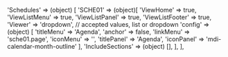 <!-- IDEAL CONFIGURATION FOR THE MODEL -->

'Schedules' => (object) [
'SCHE01' => (object)[
'ViewHome' => true,
'ViewListMenu' => true,
'ViewListPanel' => true,
'ViewListFooter' => true,
'Viewer' => 'dropdown', // accepted values, list or dropdown
'config' => (object) [
'titleMenu' => 'Agenda',
'anchor' => false,
'linkMenu' => 'sche01.page',
'iconMenu' => '',
'titlePanel' => 'Agenda',
'iconPanel' => 'mdi-calendar-month-outline'
],
'IncludeSections' => (object) [],
],
],
